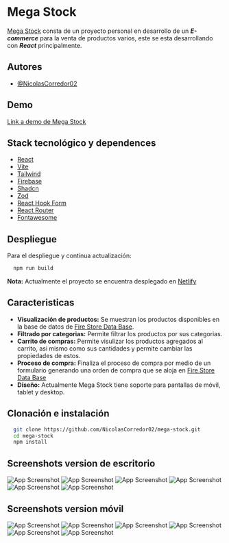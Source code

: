 
# Mega Stock

[Mega Stock](https://megastock.netlify.app/) consta de un proyecto personal en desarrollo de un **_E-commerce_** para la venta de productos varios, este se esta desarrollando con **_React_** principalmente.
## Autores

- [@NicolasCorredor02](https://github.com/NicolasCorredor02)


## Demo

[Link a demo de Mega Stock](https://megastock.netlify.app/)


## Stack tecnológico y dependences

- [React](https://es.react.dev/)
- [Vite](https://vite.dev/)
- [Tailwind](https://tailwindcss.com/)
- [Firebase](https://firebase.google.com/?hl=es-419)
- [Shadcn](https://ui.shadcn.com/)
- [Zod](https://zod.dev/)
- [React Hook Form](https://react-hook-form.com/)
- [React Router](https://reactrouter.com/)
- [Fontawesome](https://fontawesome.com/)


## Despliegue
Para el despliegue y continua actualización:
```bash
  npm run build
```
**Nota:** Actualmente el proyecto se encuentra desplegado en [Netlify](https://www.netlify.com/)


## Caracteristicas

- **Visualización de productos:** Se muestran los productos disponibles en la base de datos de [Fire Store Data Base](https://firebase.google.com/?hl=es-419).
- **Filtrado por categorias:** Permite filtrar los productos por sus categorias.
- **Carrito de compras:** Permite visulizar los productos agregados al carrito, asi mismo como sus cantidades y permite cambiar las propiedades de estos.
- **Proceso de compra:** Finaliza el proceso de compra por medio de un formulario generando una orden de compra que se aloja en [Fire Store Data Base](https://firebase.google.com/?hl=es-419)
- **Diseño:** Actualmente Mega Stock tiene soporte para pantallas de móvil, tablet y desktop.


## Clonación e instalación

```bash
  git clone https://github.com/NicolasCorredor02/mega-stock.git
  cd mega-stock
  npm install
```


## Screenshots version de escritorio

![App Screenshot](https://i.ibb.co/1TNy00d/1.webp)
![App Screenshot](https://i.ibb.co/gDPgBh7/2.webp)
![App Screenshot](https://i.ibb.co/Lrp8DgY/3.webp)
![App Screenshot](https://i.ibb.co/phdFsjY/4.webp)
![App Screenshot](https://i.ibb.co/9T7kNsn/5.webp)
![App Screenshot](https://i.ibb.co/GsX5SbH/6.webp)


## Screenshots version móvil 

![App Screenshot](https://i.ibb.co/m5FnwjV/1.webp)
![App Screenshot](https://i.ibb.co/cTZfMwm/2.webp)
![App Screenshot](https://i.ibb.co/ncKbTHy/3.webp)
![App Screenshot](https://i.ibb.co/sbQ9r7V/4.webp)
![App Screenshot](https://i.ibb.co/ThzR9zg/5.webp)
![App Screenshot](https://i.ibb.co/kmFh4Bd/6.webp)
